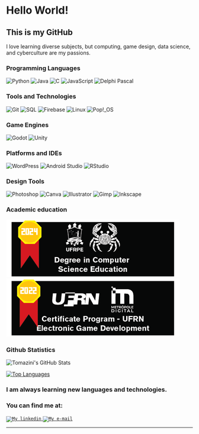# Hello World!

## This is my GitHub

I love learning diverse subjects, but computing, game design, data science, and cyberculture are my passions.

### Programming Languages
![Python](https://img.shields.io/badge/-Python-ff9933?logo=python&logoColor=ffffff&style=flat)
![Java](https://img.shields.io/badge/-Java-ff9933?logo=openjdk&logoColor=ffffff&style=flat)
![C](https://img.shields.io/badge/-C-ff9933?logo=C&logoColor=ffffff&style=flat)
![JavaScript](https://img.shields.io/badge/-JavaScript-ff9933?logo=javascript&logoColor=ffffff&style=flat)
![Delphi Pascal](https://img.shields.io/badge/-Delphi_Pascal-ff9933?logo=delphi&logoColor=ffffff&style=flat)

### Tools and Technologies
![Git](https://img.shields.io/badge/-Git-c75d00?logo=git&logoColor=ffffff&style=flat)
![SQL](https://img.shields.io/badge/-SQL-c75d00?logo=sqlite&logoColor=ffffff&style=flat)
![Firebase](https://img.shields.io/badge/-FireBase-c75d00?logo=firebase&logoColor=ffffff&style=flat)
![Linux](https://img.shields.io/badge/-Linux-c75d00?logo=linux&logoColor=ffffff&style=flat)
![Pop!_OS](https://img.shields.io/badge/-Pop!Os-c75d00?logo=popos&logoColor=ffffff&style=flat)

### Game Engines
![Godot](https://img.shields.io/badge/-Godot-a34c00?logo=godotengine&logoColor=ffffff&style=flat)
![Unity](https://img.shields.io/badge/-Unity-a34c00?logo=unity&logoColor=ffffff&style=flat)

### Platforms and IDEs
![WordPress](https://img.shields.io/badge/-Wordpress-5e2c00?logo=wordpress&logoColor=ffffff&style=flat)
![Android Studio](https://img.shields.io/badge/-AndroidStudio-5e2c00?logo=androidstudio&logoColor=ffffff&style=flat)
![RStudio](https://img.shields.io/badge/-RStudio-5e2c00?logo=rstudioide&logoColor=ffffff&style=flat)

### Design Tools
![Photoshop](https://img.shields.io/badge/-Photoshop-3a1b00?logo=adobephotoshop&logoColor=ffffff&style=flat)
![Canva](https://img.shields.io/badge/-Canva-3a1b00?logo=canva&logoColor=ffffff&style=flat)
![Illustrator](https://img.shields.io/badge/-Illustrator-3a1b00?logo=adobeillustrator&logoColor=ffffff&style=flat)
![Gimp](https://img.shields.io/badge/-Gimp-3a1b00?logo=gimp&logoColor=ffffff&style=flat)
![Inkscape](https://img.shields.io/badge/-Inkscape-3a1b00?logo=inkscape&logoColor=ffffff&style=flat)

### Academic education
![Image 1](https://raw.githubusercontent.com/rtomazini42/rtomazini42/main/cover1_en.png)
![Image 2](https://raw.githubusercontent.com/rtomazini42/rtomazini42/main/cover2_en.png)

### Github Statistics 
![Tomazini's GitHub Stats](https://github-readme-stats.vercel.app/api?username=rtomazini42&count_private=false&show_icons=true&theme=blue_navy&hide_border=true&hide=stars&hide_title=true)

[![Top Languages](https://github-readme-stats.vercel.app/api/top-langs/?username=rtomazini42&hide=javascript,html,css,jupyter%20notebook&theme=blue_navy&hide_border=true)](https://github.com/rtomazini42/github-readme-stats)

### I am always learning new languages and technologies.

### You can find me at:
<a href="https://www.linkedin.com/in/renan-tomazini/">
  <code><img alt="My linkedin" width="32" src="https://cdn.icon-icons.com/icons2/1099/PNG/512/1485482199-linkedin_78667.png" /></code>
</a>

<a href="mailto:renantomazini@gmail.com">
  <code><img alt="My e-mail" width="32" src="https://cdn.icon-icons.com/icons2/1826/PNG/512/4202011emailgmaillogomailsocialsocialmedia-115677_115624.png" /></code>
</a>

---



